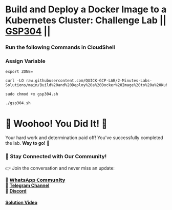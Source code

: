# Build and Deploy a Docker Image to a Kubernetes Cluster: Challenge Lab || [GSP304](https://www.cloudskillsboost.google/focuses/1738?parent=catalog) ||

### Run the following Commands in CloudShell

### Assign Variable

```
export ZONE=
```
```
curl -LO raw.githubusercontent.com/QUICK-GCP-LAB/2-Minutes-Labs-Solutions/main/Build%20and%20Deploy%20a%20Docker%20Image%20to%20a%20Kubernetes%20Cluster%20Challenge%20Lab/gsp304.sh

sudo chmod +x gsp304.sh

./gsp304.sh
```

# 🎉 Woohoo! You Did It! 🎉

Your hard work and determination paid off!
You've successfully completed the lab. **Way to go!** 🚀

### 💬 Stay Connected with Our Community!

👉 Join the conversation and never miss an update:

💚 [**𝗪𝗵𝗮𝘁𝘀𝗔𝗽𝗽 𝗖𝗼𝗺𝗺𝘂𝗻𝗶𝘁𝘆**](https://chat.whatsapp.com/FYKYrKwcwYDE2Xl08SEi7D) <br>
📢 [**Telegram Channel**](https://t.me/+e1HQkO3ao2FmMGQ1) <br>
👥 [**Discord**](https://discord.gg/VzBN22adUC)

#### [Solution Video](https://www.youtube.com/@officialSheBright)

